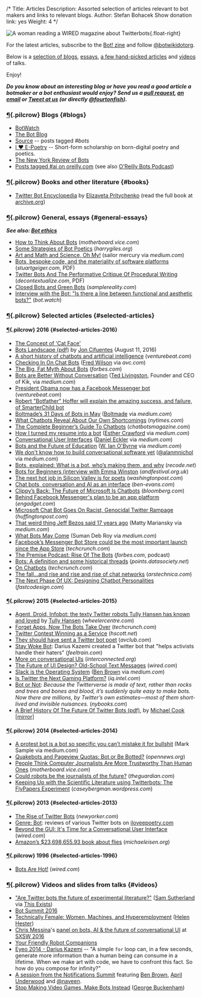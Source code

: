 /*
Title: Articles
Description: Assorted selection of articles relevant to bot makers and links to relevant blogs.
Author: Stefan Bohacek
Show donation link: yes
Weight: 4
*/


![A woman reading a WIRED magazine about Twitterbots](/content/images/illustrations/opening-768.jpg){.float-right}

For the latest articles, subscribe to the [Bot! zine](http://botzine.org/) and follow [@botwikidotorg](https://twitter.com/botwikidotorg).

Below is a [selection of blogs](#blogs), [essays](#general-essays), [a few hand-picked articles](#selected-articles) and [videos](#videos) of talks.

Enjoy!

***Do you know about an interesting blog or have you read a good article a botmaker or a bot enthusiast would enjoy? Send us a [pull request](https://github.com/botwiki/botwiki.org), [an email](mailto:stefan@botwiki.org) or [Tweet at us](https://twitter.com/botwikidotorg) (or directly [@fourtonfish](https://twitter.com/fourtonfish)).***


### [¶](#blogs){.pilcrow} Blogs {#blogs}

- [BotWatch](http://bot.watch/)
- [The Bot Blog](https://thebotblog.wordpress.com/)
- [Source](https://source.opennews.org/en-US/articles/tags/bots/) -- posts tagged *#bots*
- [I ♥ E-Poetry](http://iloveepoetry.com/) -- Short-form scholarship on born-digital poetry and poetics.
- [The New York Review of Bots](http://nybots.tumblr.com/)
- [Posts tagged #ai on oreilly.com](https://www.oreilly.com/topics/ai) (see also [O'Reilly Bots Podcast](https://itunes.apple.com/us/podcast/what-are-bots-heres-background./id1145426486?i=1000374278363))

### [¶](#books){.pilcrow} Books and other literature {#books}

- [Twitter Bot Encyclopedia](http://leeeeza.com/twitter-bot-encyclopedia.html) by [Elizaveta Pritychenko](http://leeeeza.com/) (read the full book at [archive.org](https://archive.org/stream/twitter_bot_encyclopedia_with_cover#page/n0/mode/2up))

### [¶](#general-essays){.pilcrow} General, essays {#general-essays}

***See also: [Bot ethics](/tutorials/#bot-ethics)***

- [How to Think About Bots](http://motherboard.vice.com/read/how-to-think-about-bots) (*motherboard.vice.com*)
- [Some Strategies of Bot Poetics](https://harrygiles.org/2016/04/06/some-strategies-of-bot-poetics/) (*harrygiles.org*)
- [Art and Math and Science, Oh My!](https://medium.com/@sailorhg/art-and-math-and-science-oh-my-f1dc4ebb3223#.oi9vdq6iz) (sailor mercury via *medium.com*)
- [Bots, bespoke code, and the materiality of software platforms](http://stuartgeiger.com/bespoke-code-ics.pdf) (*stuartgeiger.com*, PDF)
- [Twitter Bots And The Performative Critique Of Procedural Writing](http://static.decontextualize.com/bots-performative-critique.pdf) (*decontextualize.com*, PDF)
- [Closed Bots and Green Bots](http://www.samplereality.com/2014/06/23/closed-bots-and-green-bots/) (*samplereality.com*)
- [Interview with the Bot: "Is there a line between functional and aesthetic bots?"](http://bot.watch/post/141901082877/interview-with-the-bot-is-there-a-line-between) (*bot.watch*)


### [¶](#selected-articles){.pilcrow} Selected articles {#selected-articles}

#### [¶](#selected-articles-2016){.pilcrow} 2016 {#selected-articles-2016}


- [The Concept of 'Cat Face'](http://www.lrb.co.uk/v38/n16/paul-taylor/the-concept-of-cat-face)
- [Bots Landscape (pdf)](/content/articles/download/bots-landscape-v2-final.pdf) by [Jon Cifuentes](https://twitter.com/joncifuentes) (August 11, 2016)
- [A short history of chatbots and artificial intelligence](http://venturebeat.com/2016/08/15/a-short-history-of-chatbots-and-artificial-intelligence/) (*venturebeat.com*)
- [Checking In On Chat Bots](http://avc.com/2016/08/checking-in-on-chat-bots/) ([Fred Wilson](https://twitter.com/fredwilson) via *avc.com*)
- [The Big, Fat Myth About Bots](http://www.forbes.com/sites/parmyolson/2016/08/17/the-big-fat-myth-about-bots/#17b01c0b7b98) (*forbes.com*)
- [Bots are Better Without Conversation](https://medium.com/@tedlivingston/bots-are-better-without-conversation-fcf9e7634fc4#.3uucne8oh) ([Ted Livingston](https://twitter.com/ted_livingston), Founder and CEO of Kik, via *medium.com*)
- [President Obama now has a Facebook Messenger bot](http://venturebeat.com/2016/08/10/president-obama-now-has-a-facebook-messenger-bot/) (*venturebeat.com*)
- [Robert "Botfather" Hoffer will explain the amazing success, and failure, of SmarterChild bot](http://venturebeat.com/2016/07/11/robert-botfather-hoffer-will-explain-the-amazing-success-and-failure-of-smarterchild-bot-at-mobilebeat/)
- [Boltmade’s 31 Days of Bots in May](https://medium.com/boltmades-31-days-of-bots-in-may) ([Boltmade](https://twitter.com/boltmade) via *medium.com*)
- [What Chatbots Reveal About Our Own Shortcomings](http://www.nytimes.com/2016/04/24/magazine/what-chatbots-reveal-about-our-own-shortcomings.html?_r=0) (*nytimes.com*)
- [The Complete Beginner’s Guide To Chatbots](https://chatbotsmagazine.com/the-complete-beginner-s-guide-to-chatbots-8280b7b906ca#.tpmdlmw3h) (*chatbotsmagazine.com*)
- [How I turned my resume into a bot](https://medium.com/the-mission/how-i-turned-my-resume-into-a-bot-and-how-you-can-too-f03847352baa#.m1841rzcl) ([Esther Crawford](https://twitter.com/EstherCrawford) via *medium.com*) 
- [Conversational User Interfaces](https://medium.com/the-mission/the-future-of-cui-isn-t-conversational-fa3d9458c2b5#.g1oz0sm6o) ([Daniel Eckler](https://twitter.com/daniel_eckler) via *medium.com*)
- [Bots and the Future of Education](https://medium.com/synapse/bots-and-the-future-of-education-bc7c0e4b0d34#.gc1a4mc67) ([W. Ian O'Byrne](https://twitter.com/wiobyrne) via *medium.com*)
- [We don't know how to build conversational software yet](https://medium.com/lastmile-conversations/we-don-t-know-how-to-build-conversational-software-yet-a18301db0e4b#.uypkm6dxc) ([@alanmnichol](*https://twitter.com/alanmnichol) via *medium.com*)
- [Bots, explained: What is a bot, who’s making them, and why](http://recode.net/2016/04/11/what-are-bots/) (*recode.net*)
- [Bots for Beginners (interview with Emma Winston](http://www.andfestival.org.uk/blog/bots-for-beginners-emma-winston/) (*andfestival.org.uk*)
- [The next hot job in Silicon Valley is for poets](https://www.washingtonpost.com/news/the-switch/wp/2016/04/07/why-poets-are-flocking-to-silicon-valley/) (*washingtonpost.com*)
- [Chat bots, conversation and AI as an interface](http://ben-evans.com/benedictevans/2016/3/30/chat-bots-conversation-and-ai-as-an-interface) (*ben-evans.com*)
- [Clippy’s Back: The Future of Microsoft Is Chatbots](http://www.bloomberg.com/features/2016-microsoft-future-ai-chatbots/) (*bloomberg.com*)
- [Behind Facebook Messenger's plan to be an app platform](http://www.engadget.com/2016/03/29/behind-facebook-messengers-plan-to-be-an-app-platform/) (*engadget.com*)
- [Microsoft Chat Bot Goes On Racist, Genocidal Twitter Rampage](http://www.huffingtonpost.com/entry/microsoft-tay-racist-tweets_us_56f3e678e4b04c4c37615502) (*huffingtonpost.com*)
- [That weird thing Jeff Bezos said 17 years ago](https://medium.com/building-the-robot-assistant/that-weird-thing-jeff-bezos-said-17-years-ago-3d9d3596c888#.75ibpjpzv) (Matty Mariansky via *medium.com*)
- [What Bots May Come](https://medium.com/@_roysd/what-bots-may-come-a35b2bb9bd58#.1gycvqqgz) (Suman Deb Roy via *medium.com*)
- [Facebook’s Messenger Bot Store could be the most important launch since the App Store](http://techcrunch.com/2016/03/17/facebooks-messenger-in-a-bot-store/) (*techcrunch.com*)
- [The Premise Podcast: Rise Of The Bots](http://www.forbes.com/sites/bruceupbin/2016/03/10/listen-to-the-premise-podcast-episode-2-rise-of-the-bots/#526ae55a4875) (*forbes.com*, podcast)
- [Bots: A definition and some historical threads](https://points.datasociety.net/bots-a-definition-and-some-historical-threads-47738c8ab1ce#.2nqajjvet) (*points.datasociety.net*)
- [On Chatbots](http://techcrunch.com/2016/02/16/on-chatbots/) (*techcrunch.com*)
- [The fall...and rise and rise and rise of chat networks](http://arstechnica.com/business/2016/02/the-fall-and-rise-and-rise-and-rise-of-chat-networks/) (*arstechnica.com*)
- [The Next Phase Of UX: Designing Chatbot Personalities](http://www.fastcodesign.com/3054934/the-next-phase-of-ux-designing-chatbot-personalities) (*fastcodesign.com*)

#### [¶](#selected-articles-2015){.pilcrow} 2015 {#selected-articles-2015}

- [Agent, Droid, Infobot: the texty Twitter robots Tully Hansen has known and loved](http://www.wheelercentre.com/notes/twitter-bots-tully-hansen-has-known-and-loved) by [Tully Hansen](https://twitter.com/tullyhansen) (*wheelercentre.com*)
- [Forget Apps, Now The Bots Take Over](http://techcrunch.com/2015/09/29/forget-apps-now-the-bots-take-over/) (*techcrunch.com*)
- [Twitter Contest Winning as a Service](http://www.hscott.net/twitter-contest-winning-as-a-service/) (*hscott.net*)
- [They should have sent a Twitter bot poet](http://www.avclub.com/article/they-should-have-sent-twitter-bot-poet-222947) (*avclub.com*)
- [Stay Woke Bot](http://feeltrain.com/blog/stay-woke/): Darius Kazemi created a Twitter bot that "helps activists handle their haters" (*feeltrain.com*)
- [More on conversational UIs](http://interconnected.org/home/2015/06/28/more_on_conversational_uis) (*interconnected.org*)
- [The Future of UI Design? Old-School Text Messages](http://www.wired.com/2015/06/future-ui-design-old-school-text-messages/) (*wired.com*)
- [Slack is the Operating System](https://medium.com/@benbrown/slack-is-the-operating-system-6bae1a6c0291) ([Ben Brown](https://twitter.com/benbrown) via *medium.com*)
- [Is Twitter the Next Gaming Platform?](http://iq.intel.com/is-twitter-the-next-playground-for-gamers/) (*iq.intel.com*)
- [Bot or Not](http://www.nybooks.com/blogs/nyrblog/2015/mar/11/twitter-bot-or-not/): *Because the Twitterverse is made of text, rather than rocks and trees and bones and blood, it’s suddenly quite easy to make bots. Now there are millions, by Twitter’s own estimates—most of them short-lived and invisible nuisances.* (*nybooks.com*)
- [A Brief History Of The Future Of Twitter Bots (pdf)](http://www.gamesbyangelina.org/talks/codecamp.pdf), by [Michael Cook](https://twitter.com/mtrc) [[mirror]](/content/articles/download/michael_cook--a_brief_history_of_the_future_of_twitter_bots.pdf)


#### [¶](#selected-articles-2014){.pilcrow} 2014 {#selected-articles-2014}

- [A protest bot is a bot so specific you can’t mistake it for bullshit](https://medium.com/@samplereality/a-protest-bot-is-a-bot-so-specific-you-cant-mistake-it-for-bullshit-90fe10b7fbaa) (Mark Sample via medium.com)
- [Quakebots and Pageview Quotas: Bot or Be Botted?](https://source.opennews.org/en-US/articles/bot-or-be-botted/) (*opennews.org*)
- [People Think Computer Journalists Are More Trustworthy Than Human Ones](http://motherboard.vice.com/read/people-think-computers-are-more-trustworthy-journalists-than-humans) (*motherboard.vice.com*)
- [Could robots be the journalists of the future?](http://www.theguardian.com/media/shortcuts/2014/mar/16/could-robots-be-journalist-of-future) (*theguardian.com*)
- [Keeping Up with the Scientific Literature using Twitterbots: The FlyPapers Experiment](https://caseybergman.wordpress.com/2014/02/24/keeping-up-with-the-scientific-literature-using-twitterbots-the-flypapers-experiment/) (*caseybergman.wordpress.com*)

#### [¶](#selected-articles-2013){.pilcrow} 2013 {#selected-articles-2013}

- [The Rise of Twitter Bots](http://www.newyorker.com/tech/elements/the-rise-of-twitter-bots) (*newyorker.com*)
- [Genre: Bot](http://iloveepoetry.com/?p=5427): reviews of various Twitter bots on [iloveepoetry.com](http://iloveepoetry.com/?p=5427)
- [Beyond the GUI: It's Time for a Conversational User Interface](http://www.wired.com/2013/03/conversational-user-interface/) (*wired.com*)
- [Amazon’s $23,698,655.93 book about flies](http://www.michaeleisen.org/blog/?p=358) (*michaeleisen.org*)

#### [¶](#selected-articles-1996){.pilcrow} 1996 {#selected-articles-1996}

- [Bots Are Hot!](http://www.wired.com/1996/04/netbots/) (*wired.com*)

### [¶](#videos){.pilcrow} Videos and slides from talks {#videos}

- ["Are Twitter bots the future of experimental literature?"](https://www.youtube.com/watch?v=dyTP7RM2nu8) ([Sam Sutherland](https://twitter.com/samsthrlnd) via [This Exists](https://www.youtube.com/c/thisexists))
- [Bot Summit 2016](/events/bot-summit-2016/#agenda)
- [Technically Female: Women, Machines, and Hyperemployment](https://www.youtube.com/watch?v=ZSBefHq7C_o) ([Helen Hester](https://twitter.com/helenhester))
- [Chris Messina](https://twitter.com/chrismessina/)'s [panel on bots, AI & the future of conversational UI](https://www.facebook.com/chrismessina/videos/10154329568986874/) at [SXSW 2016](http://schedule.sxsw.com/2016/events/event_PP47130)
- [Your Friendly Robot Companions](https://medium.com/why-not/your-friendly-robot-companions-b2d39e71dfcb#.liaqewb4p)
- [Eyeo 2014 - Darius Kazemi](https://vimeo.com/112289364) -- "A simple `for` loop can, in a few seconds, generate more information than a human being can consume in a lifetime. When we make art with code, we have to confront this fact. So how do you compose for infinity?"
- [A session from the Notifications Summit](http://avc.com/2015/10/video-of-the-week-notifications-summit/) featuring [Ben Brown](https://twitter.com/benbrown), [April Underwood](https://twitter.com/aunder) and [@naveen](https://twitter.com/naveen).
- [Stop Making Video Games, Make Bots Instead](https://www.youtube.com/watch?v=WYXOpfE7UxM) ([George Buckenham](https://twitter.com/v21))

